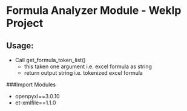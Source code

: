 # Formula Analyzer Module - Weklp Project

## Usage: 
* Call get_formula_token_list() 
  * this taken one argument i.e. excel formula as string 
  * return output string i.e. tokenized excel formula 

###Import Modules
  * openpyxl==3.0.10 
  * et-xmlfile==1.1.0
  